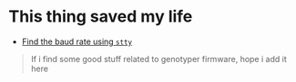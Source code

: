 # This thing saved my life

- [Find the baud rate using `stty`](./FindTheBaudRateUsingStty.md)

> If i find some good stuff related to genotyper firmware, hope i add it here